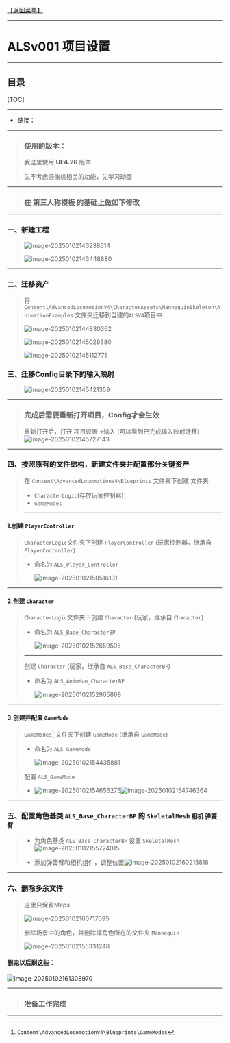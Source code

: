 [【返回菜单】](../ALS_Menu.md)

------

# ALSv001 项目设置

------

## 目录

[TOC]

------

- 链接：



------

> ### 使用的版本：
> 我这里使用 **UE4.26** 版本
>
> 先不考虑摄像机相关的功能，先学习动画

------

> ### 在 **第三人称模板** 的基础上做如下修改

------

### 一、新建工程

> ![image-20250102143238614](./Image/ALSv001/image-20250102143238614.png)
>
> ![image-20250102143448880](./Image/ALSv001/image-20250102143448880.png)

------

### 二、迁移资产

> 将 `Content\AdvancedLocomotionV4\CharacterAssets\MannequinSkeleton\AnimationExamples` 文件夹迁移到自建的`ALSV4`项目中
>
> ![image-20250102144830362](./Image/ALSv001/image-20250102144830362.png)
>
> ![image-20250102145029380](./Image/ALSv001/image-20250102145029380.png)
>
> ![image-20250102145112771](./Image/ALSv001/image-20250102145112771.png)

### 三、迁移Config目录下的输入映射

> ![image-20250102145421359](./Image/ALSv001/image-20250102145421359.png)

------

> ### 完成后需要重新打开项目，Config才会生效
>
> 重新打开后，打开 项目设置->输入 (可以看到已完成输入映射迁移)![image-20250102145727143](./Image/ALSv001/image-20250102145727143.png)

------

### 四、按照原有的文件结构，新建文件夹并配置部分关键资产

> 在 `Content\AdvancedLocomotionV4\Blueprints` 文件夹下创建 文件夹
>
> - `CharacterLogic`(存放玩家控制器) 
> - `GameModes` 
>
> ------

#### 1.创建 `PlayerController`

> `CharacterLogic`文件夹下创建 `PlayerController` (玩家控制器，继承自 `PlayerController`)
>
> - 命名为 `ALS_Player_Controller`
>
>   ![image-20250102150516131](./Image/ALSv001/image-20250102150516131.png)

------

#### 2.创建 `Character`

> `CharacterLogic`文件夹下创建 `Character` (玩家，继承自 `Character`)
>
> - 命名为 `ALS_Base_CharacterBP`
>
>   ![image-20250102152659505](./Image/ALSv001/image-20250102152659505.png)
>
> ------
>
> 创建 `Character` (玩家，继承自 `ALS_Base_CharacterBP`)
>
> - 命名为 `ALS_AnimMan_CharacterBP`
>
>   ![image-20250102152905868](./Image/ALSv001/image-20250102152905868.png)

------

#### 3.创建并配置 `GameMode`

> `GameModes`[^1] 文件夹下创建 `GameMode` (继承自 `GameMode`)
>
> - 命名为 `ALS_GameMode`
>
>   ![image-20250102154435881](./Image/ALSv001/image-20250102154435881.png)
>
> 配置 `ALS_GameMode`
>
> - ![image-20250102154656275](./Image/ALSv001/image-20250102154656275.png)![image-20250102154746364](./Image/ALSv001/image-20250102154746364.png)

------
### 五、配置角色基类 `ALS_Base_CharacterBP` 的 `SkeletalMesh` `相机` `弹簧臂`

> - 为角色基类 `ALS_Base_CharacterBP` 设置 `SkeletalMesh`![image-20250102155724015](./Image/ALSv001/image-20250102155724015.png)
>
> - 添加弹簧臂和相机组件，调整位置![image-20250102160215818](./Image/ALSv001/image-20250102160215818.png)

------

### 六、删除多余文件

> 这里只保留Maps
>
> ![image-20250102160717095](./Image/ALSv001/image-20250102160717095.png)
>
> 删除场景中的角色，并删除掉角色所在的文件夹 `Mannequin`
>
> ![image-20250102155331248](./Image/ALSv001/image-20250102155331248.png)

#### 删完以后剩这些：

![image-20250102161308970](./Image/ALSv001/image-20250102161308970.png)

------

> ### 准备工作完成

------

[^1]: `Content\AdvancedLocomotionV4\Blueprints\GameModes`